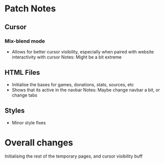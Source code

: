 # Patch Notes

## Cursor
### Mix-blend mode
- Allows for better cursor visibility, especially when paired with website interactivity with cursor
Notes: Might be a bit extreme

## HTML Files
- Initialise the bases for games, donations, stats, sources, etc
- Shows that its active in the navbar
Notes: Maybe change navbar a bit, or change tabs

## Styles
- Minor style fixes

# Overall changes
Initialising the rest of the temporary pages, and cursor visibility buff
